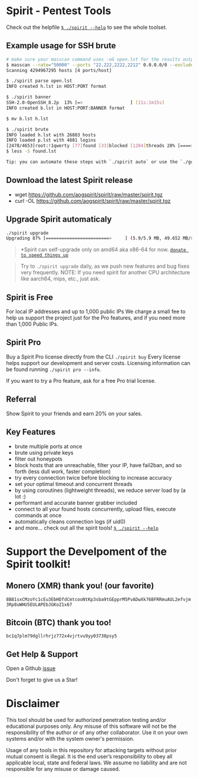 # Spirit - Pentest Tools

Check out the helpfile [`$ ./spirit --help`](./HELP) to see the whole toolset.

## Example usage for SSH brute
```bash
# make sure your masscan command uses -oG open.lst for the results output file
$ masscan --rate="50000" --ports "22,222,2222,2212" 0.0.0.0/0 --exclude 255.255.255.255 -oG open.lst
Scanning 4294967295 hosts [4 ports/host]

$ ./spirit parse open.lst
INFO created h.lst in HOST:PORT format

$ ./spirit banner
SSH-2.0-OpenSSH_8.2p  13% [=>                  ] [11s:1m15s]
INFO created b.lst in HOST:PORT:BANNER format

$ mv b.lst h.lst

$ ./spirit brute
INFO loaded h.lst with 26803 hosts
INFO loaded p.lst with 4881 logins
[2478/4653]root:!1qwerty [77]found [33]blocked [1284]threads 20% [====>               ] [20s:1h13m36s]
$ less -S found.lst

Tip: you can automate these steps with `./spirit auto` or use the `./go.sh` script in `spirit.tgz`
```

## Download the latest Spirit release
- wget https://github.com/aogspirit/spirit/raw/master/spirit.tgz
- curl -OL https://github.com/aogspirit/spirit/raw/master/spirit.tgz

## Upgrade Spirit automaticaly
```bash
./spirit upgrade
Upgrading 87% [========================>     ] (5.9/5.9 MB, 49.652 MB/s)
```
>*Spirit can self-upgrade only on amd64 aka x86-64 for now. [`donate to speed things up`](#monero-xmr-thank-you)

>Try to `./spirit upgrade` daily, as we push new features and bug fixes very frequently.
> NOTE: If you need spirit for another CPU architecture like aarch64, mips, etc., just ask.

## Spirit is Free
For local IP addresses and up to 1,000 public IPs
We charge a small fee to help us support the project just for the Pro features, and if you need more than 1,000 Public IPs.

## Spirit Pro
Buy a Spirit Pro license directly from the CLI `./spirit buy`
Every license helps support our development and server costs.
Licensing information can be found running `./spirit pro --info`.

If you want to try a Pro feature, ask for a free Pro trial license.

## Referral
Show Spirit to your friends and earn 20% on your sales.

## Key Features
- brute multiple ports at once
- brute using private keys
- filter out honeypots
- block hosts that are unreachable, filter your IP, have fail2ban, and so forth (less dull work, faster completion)
- try every connection twice before blocking to increase accuracy
- set your optimal timeout and concurrent threads
- by using coroutines (lightweight threads), we reduce server load by (a lot :)
- performant and accurate banner grabber included
- connect to all your found hosts concurrently, upload files, execute commands at once
- automatically cleans connection logs (if uid0)
- and more... check out all the spirit tools! [`$ ./spirit --help`](./HELP)

# Support the Develpoment of the Spirit toolkit!
## Monero (XMR) thank you! (our favorite)
`8B81sxCMzoYc1cEu3EbHDfdCmtcooNtKp3sba9tGEpprM5PvADwXk76BFRRmuAUL2efvjm3Rp8uWHU5EULAPEbJGKoZ1x67`

## Bitcoin (BTC) thank you too!
`bc1q7plm79dgllrhrjz772x4vjrtvu9yy03738psy5`

## Get Help & Support
Open a Github [issue](https://github.com/theaog/spirit/issues)

Don't forget to give us a Star!

# Disclaimer

This tool should be used for authorized penetration testing and/or educational purposes only.
Any misuse of this software will not be the responsibility of the author or of any other collaborator.
Use it on your own systems and/or with the system owner's permission.

Usage of any tools in this repository for attacking targets without prior mutual consent is illegal.
It is the end user’s responsibility to obey all applicable local, state and federal laws.
We assume no liability and are not responsible for any misuse or damage caused.
